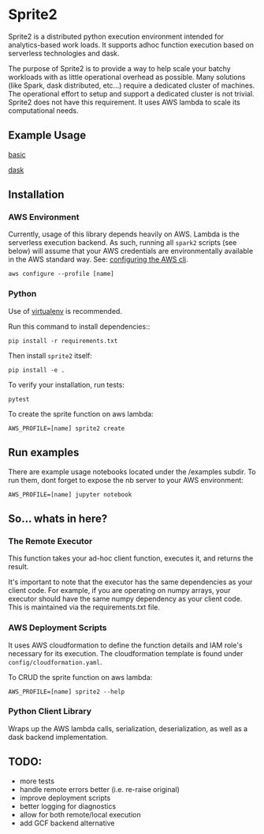 # Sprite2

Sprite2 is a distributed python execution environment intended for analytics-based work loads.  It supports adhoc function execution based on serverless technologies and dask.

The purpose of Sprite2 is to provide a way to help scale your batchy workloads with as little operational overhead as possible.  Many solutions (like Spark, dask distributed, etc...) require a dedicated cluster of machines.  The operational effort to setup and support a dedicated cluster is not trivial.  Sprite2 does not have this requirement. It uses AWS lambda to scale its computational needs.


## Example Usage

[basic](https://github.com/SayreBlades/sprite2/blob/master/examples/1_basic.ipynb)

[dask](https://github.com/SayreBlades/sprite2/blob/master/examples/2_dask.ipynb)


## Installation

### AWS Environment

Currently, usage of this library depends heavily on AWS. Lambda is the serverless execution backend.  As such, running all `spark2` scripts (see below) will assume that your AWS credentials are environmentally available in the AWS standard way.  See: [configuring the AWS cli](https://docs.aws.amazon.com/cli/latest/userguide/cli-chap-getting-started.html).

```
aws configure --profile [name]
```

### Python

Use of [virtualenv](http://www.dabapps.com/blog/introduction-to-pip-and-virtualenv-python) is recommended.

Run this command to install dependencies::

```
pip install -r requirements.txt
```

Then install ``sprite2`` itself:

```
pip install -e .
```

To verify your installation, run tests:

```
pytest
```

To create the sprite function on aws lambda:

```
AWS_PROFILE=[name] sprite2 create
```

## Run examples

There are example usage notebooks located under the /examples subdir.  To run them, dont forget to expose the nb server to your AWS environment:

```
AWS_PROFILE=[name] jupyter notebook
```

## So... whats in here?

### The Remote Executor

This function takes your ad-hoc client function, executes it, and returns the result.

It's important to note that the executor has the same dependencies as your client code.  For example, if you are operating on numpy arrays, your executor should have the same numpy dependency as your client code.  This is maintained via the requirements.txt file.

###  AWS Deployment Scripts

It uses AWS cloudformation to define the function details and IAM role's necessary for its execution.  The cloudformation template is found under `config/cloudformation.yaml`.

To CRUD the sprite function on aws lambda:

```
AWS_PROFILE=[name] sprite2 --help
```

### Python Client Library

Wraps up the AWS lambda calls, serialization, deserialization, as well as a dask backend implementation.


## TODO:

- more tests
- handle remote errors better (i.e. re-raise original)
- improve deployment scripts
- better logging for diagnostics
- allow for both remote/local execution
- add GCF backend alternative
